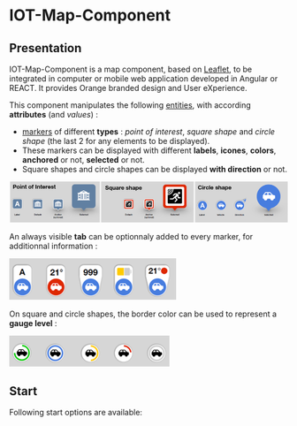 # IOT-Map-Component 

## Presentation

IOT-Map-Component is a map component, based on [Leaflet](https://leafletjs.com/), to be integrated in computer or mobile web application developed in Angular or REACT. 
It provides Orange branded design and User eXperience. 

This component manipulates the following <ins>entities</ins>, with according **attributes** (and *values*) :

- <ins>markers</ins> of different **types** : *point of interest*, *square shape* and *circle shape* (the last 2 for any elements to be displayed). 
- These markers can be displayed with different **labels**, **icones**, **colors**, **anchored** or not, **selected** or not. 
- Square shapes and circle shapes can be displayed **with direction** or not. 

<img src="doc/Image1.png">

An always visible **tab** can be optionnaly added to every marker, for additionnal information :

<img src="doc/Image2.png">

On square and circle shapes, the border color can be used to represent a **gauge level** : 

<img src="doc/Image3.png">


[comment]: <Examples of use can be found in [samples](https://github.com/Orange-OpenSource/IOT-Map-Component/samples).>

[comment]: <TbAdded image of one sample>

## Start

Following start options are available:

[comment]: <- [Download the latest release.](https://github.com/Orange-OpenSource/IOT-Map-Component/archive/v0.0.1.zip)>
[comment]: <- Clone the repo: `git clone ??`>
[comment]: <- Install with [npm](https://www.npmjs.com): `npm install ???`>
